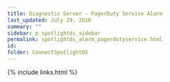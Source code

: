 ```yaml
---
title: ﻿Diagnostic Server - PagerDuty Service Alarm
last_updated: July 29, 2016
summary: ""
sidebar: p_spotlightds_sidebar
permalink: spotlightds_alarm_pagerdutyservice.html
id:
folder: ConnectSpotlightDS
---
```


{% include links.html %}

